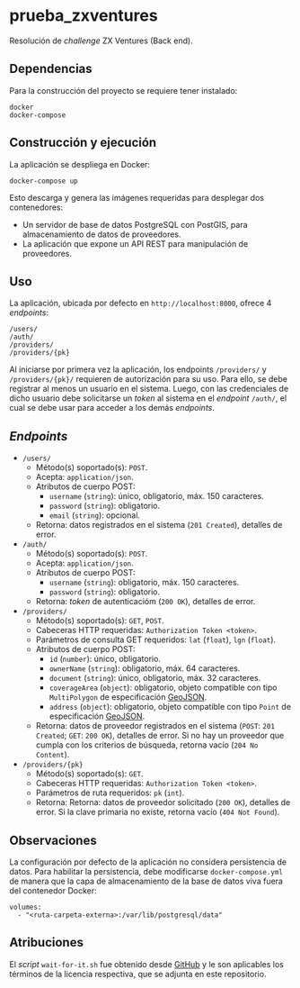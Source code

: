 # prueba_zxventures
Resolución de *challenge* ZX Ventures (Back end).

## Dependencias
Para la construcción del proyecto se requiere tener instalado:

    docker
    docker-compose

## Construcción y ejecución
La aplicación se despliega en Docker:

    docker-compose up

Esto descarga y genera las imágenes requeridas para desplegar dos contenedores:

* Un servidor de base de datos PostgreSQL con PostGIS, para almacenamiento de datos de proveedores.
* La aplicación que expone un API REST para manipulación de proveedores.

## Uso
La aplicación, ubicada por defecto en `http://localhost:8000`, ofrece 4 *endpoints*:

    /users/
    /auth/
    /providers/
    /providers/{pk}

Al iniciarse por primera vez la aplicación, los endpoints `/providers/` y `/providers/{pk}/` requieren de autorización para su uso. Para ello, se debe registrar al menos un usuario en el sistema. Luego, con las credenciales de dicho usuario debe solicitarse un *token* al sistema en el *endpoint* `/auth/`, el cual se debe usar para acceder a los demás *endpoints*.

## *Endpoints*

* `/users/`
    * Método(s) soportado(s): `POST`.
    * Acepta: `application/json`.
    * Atributos de cuerpo POST:
        * `username` (`string`): único, obligatorio, máx. 150 caracteres.
        * `password` (`string`): obligatorio.
        * `email` (`string`): opcional.
    * Retorna: datos registrados en el sistema (`201 Created`), detalles de error.
* `/auth/`
    * Método(s) soportado(s): `POST`.
    * Acepta: `application/json`.
    * Atributos de cuerpo POST:
        * `username` (`string`): obligatorio, máx. 150 caracteres.
        * `password` (`string`): obligatorio.
    * Retorna: *token* de autenticacióm (`200 OK`), detalles de error.
* `/providers/`
    * Método(s) soportado(s): `GET`, `POST`.
    * Cabeceras HTTP requeridas: `Authorization Token <token>`.
    * Parámetros de consulta GET requeridos: `lat` (`float`), `lgn` (`float`).
    * Atributos de cuerpo POST:
        * `id` (`number`): único, obligatorio.
        * `ownerName` (`string`): obligatorio, máx. 64 caracteres.
        * `document` (`string`): único, obligatorio, máx. 32 caracteres.
        * `coverageArea` (`object`): obligatorio, objeto compatible con tipo `MultiPolygon` de especificación [GeoJSON](https://geojson.org/).
        * `address` (`object`): obligatorio, objeto compatible con tipo `Point` de especificación [GeoJSON](https://geojson.org/).
    * Retorna: datos de proveedor registrados en el sistema (`POST`: `201 Created`; `GET`: `200 OK`), detalles de error. Si no hay un proveedor que cumpla con los criterios de búsqueda, retorna vacío (`204 No Content`).
* `/providers/{pk}`
    * Método(s) soportado(s): `GET`.
    * Cabeceras HTTP requeridas: `Authorization Token <token>`.
    * Parámetros de ruta requeridos: `pk` (`int`).
    * Retorna: Retorna: datos de proveedor solicitado (`200 OK`), detalles de error. Si la clave primaria no existe, retorna vacío (`404 Not Found`).

## Observaciones
La configuración por defecto de la aplicación no considera persistencia de datos. Para habilitar la persistencia, debe modificarse `docker-compose.yml` de manera que la capa de almacenamiento de la base de datos viva fuera del contenedor Docker:

    volumes:
      - "<ruta-carpeta-externa>:/var/lib/postgresql/data"

## Atribuciones
El *script* `wait-for-it.sh` fue obtenido desde [GitHub](https://github.com/vishnubob/wait-for-it`) y le son aplicables los términos de la licencia respectiva, que se adjunta en este repositorio.